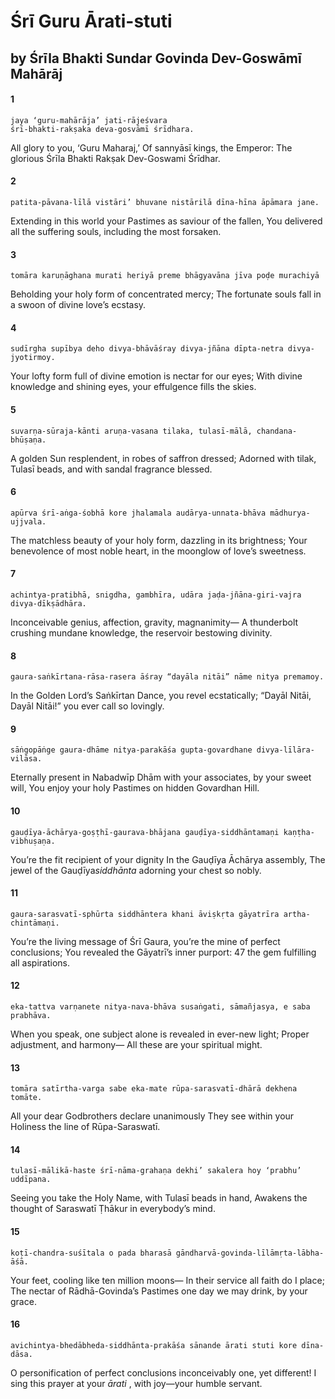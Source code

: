 # Śrī Guru Ārati-stuti

## by Śrīla Bhakti Sundar Govinda Dev-Goswāmī Mahārāj

#### 1

    jaya ‘guru-mahārāja’ jati-rājeśvara
    śrī-bhakti-rakṣaka deva-gosvāmī śrīdhara.

All glory to you, ‘Guru Maharaj,’ Of sannyāsī kings, the Emperor: The glorious Śrīla Bhakti Rakṣak
Dev-Goswami Śrīdhar.

#### 2

    patita-pāvana-līlā vistāri’ bhuvane nistārilā dīna-hīna āpāmara jane.

Extending in this world your Pastimes as saviour of the fallen,
You delivered all the suffering souls, including the most forsaken.

#### 3

    tomāra karuṇāghana murati heriyā preme bhāgyavāna jīva poḍe murachiyā

Beholding your holy form of concentrated mercy;
The fortunate souls fall in a swoon of divine love’s ecstasy.

#### 4

    sudīrgha supībya deho divya-bhāvāśray divya-jñāna dīpta-netra divya-jyotirmoy.

Your lofty form full of divine emotion is nectar for our eyes;
With divine knowledge and shining eyes, your effulgence fills the skies.

#### 5

    suvarṇa-sūraja-kānti aruṇa-vasana tilaka, tulasī-mālā, chandana-bhūṣaṇa.

A golden Sun resplendent, in robes of saffron dressed;
Adorned with tilak, Tulasī beads, and with sandal fragrance blessed.

#### 6

    apūrva śrī-aṅga-śobhā kore jhalamala audārya-unnata-bhāva mādhurya-ujjvala.

The matchless beauty of your holy form, dazzling in its brightness;
Your benevolence of most noble heart,
in the moonglow of love’s sweetness.

#### 7

    achintya-pratibhā, snigdha, gambhīra, udāra jaḍa-jñāna-giri-vajra divya-dīkṣādhāra.

Inconceivable genius, affection,
gravity, magnanimity—
A thunderbolt crushing mundane knowledge, the reservoir bestowing divinity.

#### 8

    gaura-saṅkīrtana-rāsa-rasera āśray “dayāla nitāi” nāme nitya premamoy.

In the Golden Lord’s Saṅkīrtan Dance, you revel ecstatically;
“Dayāl Nitāi, Dayāl Nitāi!” you ever call so lovingly.

#### 9

    sāṅgopāṅge gaura-dhāme nitya-parakāśa gupta-govardhane divya-līlāra-vilāsa.

Eternally present in Nabadwīp Dhām
with your associates, by your sweet will,
You enjoy your holy Pastimes
on hidden Govardhan Hill.

#### 10

    gauḍīya-āchārya-goṣṭhī-gaurava-bhājana gauḍīya-siddhāntamaṇi kaṇṭha-vibhuṣaṇa.

You’re the fit recipient of your dignity In the Gauḍīya Āchārya assembly,
The jewel of the Gauḍīya*siddhānta* adorning your chest so nobly.

#### 11

    gaura-sarasvatī-sphūrta siddhāntera khani āviṣkṛta gāyatrīra artha-chintāmaṇi.

You’re the living message of Śrī Gaura, you’re the mine of perfect conclusions;
You revealed the Gāyatrī’s inner purport:   47
the gem fulfilling all aspirations.

#### 12

    eka-tattva varṇanete nitya-nava-bhāva susaṅgati, sāmañjasya, e saba prabhāva.

When you speak, one subject alone is revealed in ever-new light; Proper adjustment, and harmony—
All these are your spiritual might.

#### 13

    tomāra satīrtha-varga sabe eka-mate rūpa-sarasvatī-dhārā dekhena tomāte.

All your dear Godbrothers
declare unanimously They see within your Holiness
the line of Rūpa-Saraswatī.

#### 14

    tulasī-mālikā-haste śrī-nāma-grahaṇa dekhi’ sakalera hoy ‘prabhu’ uddīpana.

Seeing you take the Holy Name,
with Tulasī beads in hand,
Awakens the thought of Saraswatī Ṭhākur in everybody’s mind.

#### 15

    koṭī-chandra-suśītala o pada bharasā gāndharvā-govinda-līlāmṛta-lābha-āśā.

Your feet, cooling like ten million moons— In their service all faith do I place;
The nectar of Rādhā-Govinda’s Pastimes one day we may drink, by your grace.

#### 16

    avichintya-bhedābheda-siddhānta-prakāśa sānande ārati stuti kore dīna-dāsa.

O personification of perfect conclusions inconceivably one, yet different!
I sing this prayer at your *ārati* ,
with joy—your humble servant.

